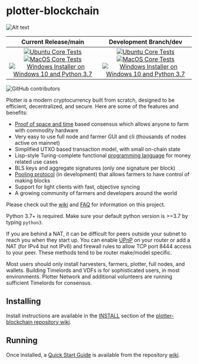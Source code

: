 # plotter-blockchain

![Alt text](https://www.plotter.net/img/plotter_logo.svg)

| Current Release/main | Development Branch/dev |
|         :---:          |          :---:         |
| [![Ubuntu Core Tests](https://github.com/Plotter-Network/plotter-blockchain/actions/workflows/build-test-ubuntu-core.yml/badge.svg)](https://github.com/Plotter-Network/plotter-blockchain/actions/workflows/build-test-ubuntu-core.yml) [![MacOS Core Tests](https://github.com/Plotter-Network/plotter-blockchain/actions/workflows/build-test-macos-core.yml/badge.svg)](https://github.com/Plotter-Network/plotter-blockchain/actions/workflows/build-test-macos-core.yml) [![Windows Installer on Windows 10 and Python 3.7](https://github.com/Plotter-Network/plotter-blockchain/actions/workflows/build-windows-installer.yml/badge.svg)](https://github.com/Plotter-Network/plotter-blockchain/actions/workflows/build-windows-installer.yml)  |  [![Ubuntu Core Tests](https://github.com/Plotter-Network/plotter-blockchain/actions/workflows/build-test-ubuntu-core.yml/badge.svg?branch=dev)](https://github.com/Plotter-Network/plotter-blockchain/actions/workflows/build-test-ubuntu-core.yml) [![MacOS Core Tests](https://github.com/Plotter-Network/plotter-blockchain/actions/workflows/build-test-macos-core.yml/badge.svg?branch=dev)](https://github.com/Plotter-Network/plotter-blockchain/actions/workflows/build-test-macos-core.yml) [![Windows Installer on Windows 10 and Python 3.7](https://github.com/Plotter-Network/plotter-blockchain/actions/workflows/build-windows-installer.yml/badge.svg?branch=dev)](https://github.com/Plotter-Network/plotter-blockchain/actions/workflows/build-windows-installer.yml) |

![GitHub contributors](https://img.shields.io/github/contributors/Plotter-Network/plotter-blockchain?logo=GitHub)

Plotter is a modern cryptocurrency built from scratch, designed to be efficient, decentralized, and secure. Here are some of the features and benefits:
* [Proof of space and time](https://docs.google.com/document/d/1tmRIb7lgi4QfKkNaxuKOBHRmwbVlGL4f7EsBDr_5xZE/edit) based consensus which allows anyone to farm with commodity hardware
* Very easy to use full node and farmer GUI and cli (thousands of nodes active on mainnet)
* Simplified UTXO based transaction model, with small on-chain state
* Lisp-style Turing-complete functional [programming language](https://plotterlisp.com/) for money related use cases
* BLS keys and aggregate signatures (only one signature per block)
* [Pooling protocol](https://www.plotter.net/2020/11/10/pools-in-plotter.html) (in development) that allows farmers to have control of making blocks
* Support for light clients with fast, objective syncing
* A growing community of farmers and developers around the world

Please check out the [wiki](https://github.com/Plotter-Network/plotter-blockchain/wiki)
and [FAQ](https://github.com/Plotter-Network/plotter-blockchain/wiki/FAQ) for
information on this project.

Python 3.7+ is required. Make sure your default python version is >=3.7
by typing `python3`.

If you are behind a NAT, it can be difficult for peers outside your subnet to
reach you when they start up. You can enable
[UPnP](https://www.homenethowto.com/ports-and-nat/upnp-automatic-port-forward/)
on your router or add a NAT (for IPv4 but not IPv6) and firewall rules to allow
TCP port 8444 access to your peer.
These methods tend to be router make/model specific.

Most users should only install harvesters, farmers, plotter, full nodes, and wallets.
Building Timelords and VDFs is for sophisticated users, in most environments.
Plotter Network and additional volunteers are running sufficient Timelords
for consensus.

## Installing

Install instructions are available in the
[INSTALL](https://github.com/Plotter-Network/plotter-blockchain/wiki/INSTALL)
section of the
[plotter-blockchain repository wiki](https://github.com/Plotter-Network/plotter-blockchain/wiki).

## Running

Once installed, a
[Quick Start Guide](https://github.com/Plotter-Network/plotter-blockchain/wiki/Quick-Start-Guide)
is available from the repository
[wiki](https://github.com/Plotter-Network/plotter-blockchain/wiki).
